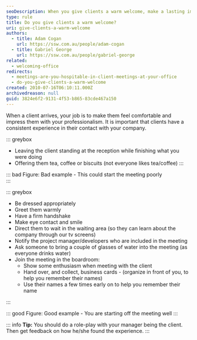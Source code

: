 ```yaml
---
seoDescription: When you give clients a warm welcome, make a lasting impression and set the tone for a successful meeting.
type: rule
title: Do you give clients a warm welcome?
uri: give-clients-a-warm-welcome
authors:
  - title: Adam Cogan
    url: https://ssw.com.au/people/adam-cogan
  - title: Gabriel George
    url: https://ssw.com.au/people/gabriel-george
related:
  - welcoming-office
redirects:
  - meetings-are-you-hospitable-in-client-meetings-at-your-office
  - do-you-give-clients-a-warm-welcome
created: 2010-07-16T06:10:11.000Z
archivedreason: null
guid: 3824e6f2-9131-4f53-b865-83cde467a150
---
```


When a client arrives, your job is to make them feel comfortable and impress them with your professionalism. It is important that clients have a consistent experience in their contact with your company.

<!--endintro-->

::: greybox

- Leaving the client standing at the reception while finishing what you were doing
- Offering them tea, coffee or biscuits (not everyone likes tea/coffee)
  :::

::: bad
Figure: Bad example - This could start the meeting poorly  
:::

::: greybox

- Be dressed appropriately
- Greet them warmly
- Have a firm handshake
- Make eye contact and smile
- Direct them to wait in the waiting area (so they can learn about the company through our tv screens)
- Notify the project manager/developers who are included in the meeting
- Ask someone to bring a couple of glasses of water into the meeting (as everyone drinks water)
- Join the meeting in the boardroom:
  - Show some enthusiasm when meeting with the client
  - Hand over, and collect, business cards - (organize in front of you, to help you remember their names)
  - Use their names a few times early on to help you remember their name

:::

::: good
Figure: Good example - You are starting off the meeting well
:::

::: info
**Tip:** You should do a role-play with your manager being the client. Then get feedback on how he/she found the experience.
:::
